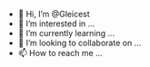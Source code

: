 - 👋 Hi, I’m @Gleicest
- 👀 I’m interested in ...
- 🌱 I’m currently learning ...
- 💞️ I’m looking to collaborate on ...
- 📫 How to reach me ...

<!---
Gleicest/Gleicest is a ✨ special ✨ repository because its `README.md` (this file) appears on your GitHub profile.
You can click the Preview link to take a look at your changes.
--->
